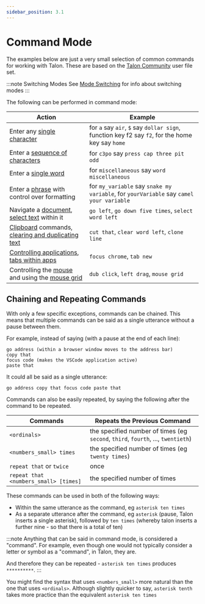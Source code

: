 ```yaml
---
sidebar_position: 3.1
---
```


# Command Mode

The examples below are just a very small selection of common commands for working with Talon. These are based on the [Talon Community](https://github.com/talonhub/community) user file set.

:::note Switching Modes
See [Mode Switching](/docs/Basic%20Usage/talon-modes.md) for info about switching modes
:::

The following can be performed in command mode:

| Action                                                                                                                                                     | Example                                                                                         |
| ---------------------------------------------------------------------------------------------------------------------------------------------------------- | ----------------------------------------------------------------------------------------------- |
| Enter any [single character](./single-characters.md)                                                                                                       | for `a` say `air`, `$` say `dollar sign`, function key f2 say `f2`, for the home key say `home` |
| Enter a [sequence of characters](./single-characters.md#entering-multiple-characters)                                                                      | for `c3po` say `press cap three pit odd`                                                        |
| Enter a [single word](./words-and-phrases.md#saying-individual-words)                                                                                      | for `miscellaneous` say `word miscellaneous`                                                    |
| Enter a [phrase](./words-and-phrases.md#saying-phrases) with control over formatting                                                                       | for `my_variable` say `snake my variable`, for `yourVariable` say `camel your variable`         |
| Navigate a [document](./text-and-navigation.md#navigation), [select text](./text-and-navigation.md#selecting) within it                                    | `go left`, `go down five times`, `select word left`                                             |
| [Clipboard](./text-and-navigation.md#cut-copy-and-paste) commands, [clearing and duplicating text](./text-and-navigation.md#deleting-and-duplicating-text) | `cut that`, `clear word left`, `clone line`                                                     |
| [Controlling applications](./pc-control.md#working-with-applications), [tabs within apps](./pc-control.md#working-with-tabs)                               | `focus chrome`, `tab new`                                                                       |
| Controlling the [mouse](./pc-control.md#mouse-commands) and using the [mouse grid](./pc-control.md#mouse-grid)                                             | `dub click`, `left drag`, `mouse grid`                                                          |

## Chaining and Repeating Commands

With only a few specific exceptions, commands can be chained.
This means that multiple commands can be said as a single utterance without a pause between them.

For example, instead of saying (with a pause at the end of each line):

```
go address (within a browser window moves to the address bar)
copy that
focus code (makes the VSCode application active)
paste that
```

It could all be said as a single utterance:

```
go address copy that focus code paste that
```

Commands can also be easily repeated, by saying the following after the command to be repeated.

| Commands                              | Repeats the Previous Command                                                     |
| ------------------------------------- | -------------------------------------------------------------------------------- |
| `<ordinals>`                          | the specified number of times (eg `second`, `third`, `fourth`, ..., `twentieth`) |
| `<numbers_small> times`               | the specified number of times (eg `twenty times`)                                |
| `repeat that` or `twice`              | once                                                                             |
| `repeat that <numbers_small> [times]` | the specified number of times                                                    |

These commands can be used in both of the following ways:

- Within the same utterance as the command, eg `asterisk ten times`
- As a separate utterance after the command, eg `asterisk` (pause, Talon inserts a single asterisk), followed by `ten times` (whereby talon inserts a further nine -
  so that there is a total of ten)

:::note
Anything that can be said in command mode, is considered a "command".
For example, even though one would not typically consider a letter or symbol as a "command", in Talon, they are.

And therefore they can be repeated - `asterisk ten times` produces `**********`.
:::

You might find the syntax that uses `<numbers_small>` more natural than the one that uses `<ordinals>`.
Although slightly quicker to say, `asterisk tenth` takes more practice than the equivalent `asterisk ten times`

